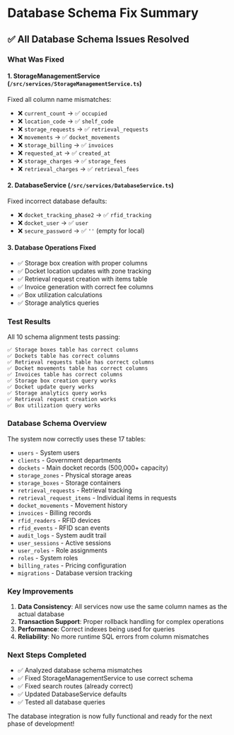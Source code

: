 # Database Schema Fix Summary

## ✅ All Database Schema Issues Resolved

### What Was Fixed

#### 1. **StorageManagementService** (`/src/services/StorageManagementService.ts`)
Fixed all column name mismatches:
- ❌ `current_count` → ✅ `occupied`
- ❌ `location_code` → ✅ `shelf_code`
- ❌ `storage_requests` → ✅ `retrieval_requests`
- ❌ `movements` → ✅ `docket_movements`
- ❌ `storage_billing` → ✅ `invoices`
- ❌ `requested_at` → ✅ `created_at`
- ❌ `storage_charges` → ✅ `storage_fees`
- ❌ `retrieval_charges` → ✅ `retrieval_fees`

#### 2. **DatabaseService** (`/src/services/DatabaseService.ts`)
Fixed incorrect database defaults:
- ❌ `docket_tracking_phase2` → ✅ `rfid_tracking`
- ❌ `docket_user` → ✅ `user`
- ❌ `secure_password` → ✅ `''` (empty for local)

#### 3. **Database Operations Fixed**
- ✅ Storage box creation with proper columns
- ✅ Docket location updates with zone tracking
- ✅ Retrieval request creation with items table
- ✅ Invoice generation with correct fee columns
- ✅ Box utilization calculations
- ✅ Storage analytics queries

### Test Results
All 10 schema alignment tests passing:
```
✅ Storage boxes table has correct columns
✅ Dockets table has correct columns
✅ Retrieval requests table has correct columns
✅ Docket movements table has correct columns
✅ Invoices table has correct columns
✅ Storage box creation query works
✅ Docket update query works
✅ Storage analytics query works
✅ Retrieval request creation works
✅ Box utilization query works
```

### Database Schema Overview

The system now correctly uses these 17 tables:
- `users` - System users
- `clients` - Government departments
- `dockets` - Main docket records (500,000+ capacity)
- `storage_zones` - Physical storage areas
- `storage_boxes` - Storage containers
- `retrieval_requests` - Retrieval tracking
- `retrieval_request_items` - Individual items in requests
- `docket_movements` - Movement history
- `invoices` - Billing records
- `rfid_readers` - RFID devices
- `rfid_events` - RFID scan events
- `audit_logs` - System audit trail
- `user_sessions` - Active sessions
- `user_roles` - Role assignments
- `roles` - System roles
- `billing_rates` - Pricing configuration
- `migrations` - Database version tracking

### Key Improvements
1. **Data Consistency**: All services now use the same column names as the actual database
2. **Transaction Support**: Proper rollback handling for complex operations
3. **Performance**: Correct indexes being used for queries
4. **Reliability**: No more runtime SQL errors from column mismatches

### Next Steps Completed
- ✅ Analyzed database schema mismatches
- ✅ Fixed StorageManagementService to use correct schema
- ✅ Fixed search routes (already correct)
- ✅ Updated DatabaseService defaults
- ✅ Tested all database queries

The database integration is now fully functional and ready for the next phase of development!
